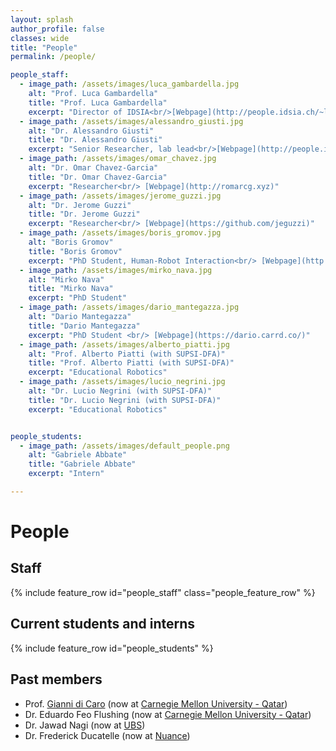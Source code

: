 ```yaml
---
layout: splash
author_profile: false
classes: wide
title: "People"
permalink: /people/

people_staff:
  - image_path: /assets/images/luca_gambardella.jpg
    alt: "Prof. Luca Gambardella"
    title: "Prof. Luca Gambardella"
    excerpt: "Director of IDSIA<br/>[Webpage](http://people.idsia.ch/~luca)"
  - image_path: /assets/images/alessandro_giusti.jpg
    alt: "Dr. Alessandro Giusti"
    title: "Dr. Alessandro Giusti"
    excerpt: "Senior Researcher, lab lead<br/>[Webpage](http://people.idsia.ch/~giusti)"
  - image_path: /assets/images/omar_chavez.jpg
    alt: "Dr. Omar Chavez-Garcia"
    title: "Dr. Omar Chavez-Garcia"
    excerpt: "Researcher<br/> [Webpage](http://romarcg.xyz)"
  - image_path: /assets/images/jerome_guzzi.jpg
    alt: "Dr. Jerome Guzzi"
    title: "Dr. Jerome Guzzi"
    excerpt: "Researcher<br/> [Webpage](https://github.com/jeguzzi)"
  - image_path: /assets/images/boris_gromov.jpg
    alt: "Boris Gromov"
    title: "Boris Gromov"
    excerpt: "PhD Student, Human-Robot Interaction<br/> [Webpage](http://people.idsia.ch/~gromov)"
  - image_path: /assets/images/mirko_nava.jpg
    alt: "Mirko Nava"
    title: "Mirko Nava"
    excerpt: "PhD Student"
  - image_path: /assets/images/dario_mantegazza.jpg
    alt: "Dario Mantegazza"
    title: "Dario Mantegazza"
    excerpt: "PhD Student <br/> [Webpage](https://dario.carrd.co/)" 
  - image_path: /assets/images/alberto_piatti.jpg
    alt: "Prof. Alberto Piatti (with SUPSI-DFA)"
    title: "Prof. Alberto Piatti (with SUPSI-DFA)"
    excerpt: "Educational Robotics"
  - image_path: /assets/images/lucio_negrini.jpg
    alt: "Dr. Lucio Negrini (with SUPSI-DFA)"
    title: "Dr. Lucio Negrini (with SUPSI-DFA)"
    excerpt: "Educational Robotics"


people_students:
  - image_path: /assets/images/default_people.png
    alt: "Gabriele Abbate"
    title: "Gabriele Abbate"
    excerpt: "Intern"

---
```


<style>
/* Styles for the people list. */
.feature__item{
    margin-bottom: 0.3em;
}
.feature__item .archive__item{
    width: 100%;
    overflow: auto;
}
.feature__item .archive__item .archive__item-teaser{
    float: left;
    width: 35%;
    padding: 0em;
    margin: 0em;
    margin-right: 0.3em;
}

.feature__item .archive__item .archive__item-body{
    float: left;
    padding: 0em;
    margin: 0em;
    width: 60%;
    overflow: auto;
}
.feature__item .archive__item .archive__item-body .archive__item-title{
    padding-top: 0em;
    font-size: 0.8em;
    margin-top: 0em;
}

.feature__item .archive__item .archive__item-body .archive__item-excerpt{
    display: block;
    overflow: auto;
    font-size: 0.75em;
}

.feature__item .archive__item .archive__item-body .archive__item-excerpt p a::before{
    content: none;
}

</style>

# People

## Staff

{% include feature_row id="people_staff" class="people_feature_row" %}

## Current students and interns

{% include feature_row id="people_students" %}

## Past members

 - Prof. [Gianni di Caro](http://www.giannidicaro.com/) (now at [Carnegie Mellon University - Qatar](https://www.qatar.cmu.edu/))
 - Dr. Eduardo Feo Flushing (now at [Carnegie Mellon University - Qatar](https://www.qatar.cmu.edu/))
 - Dr. Jawad Nagi (now at [UBS](https://www.ubs.com))
 - Dr. Frederick Ducatelle (now at [Nuance](https://www.nuance.com/index.html))
